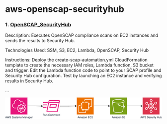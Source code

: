 # aws-openscap-securityhub

### 1. [OpenSCAP_SecurityHub](https://github.com/sgonza20/aws-openscap-securityhub/tree/main)

Description: Executes OpenSCAP compliance scans on EC2 instances and sends the results to Security Hub.

Technologies Used: SSM, S3, EC2, Lambda, OpenSCAP, Security Hub

Instructions: Deploy the create-scap-automation.yml CloudFormation template to create the necessary IAM roles, Lambda function, S3 bucket and trigger. Edit the Lambda function code to point to your SCAP profile and Security Hub configuration. Test by launching an EC2 instance and verifying results in Security Hub. 

...

![OpenSCAP](images/OpenSCAPDiagram.drawio.png)